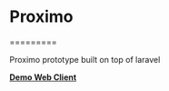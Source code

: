 # Proximo
=========

Proximo prototype built on top of laravel


**[Demo Web Client](http://jmshelby.github.io/proximo-laravel/)**
